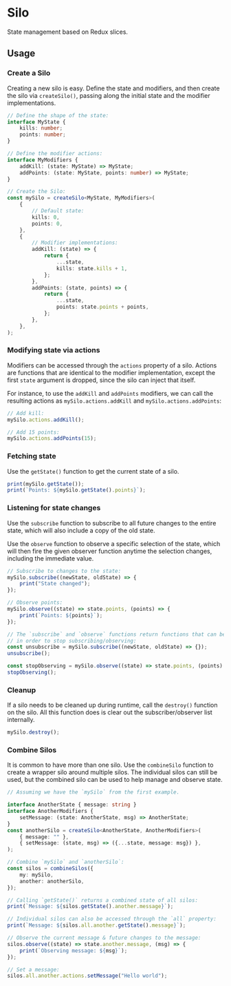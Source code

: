 # Silo
State management based on Redux slices.

## Usage

### Create a Silo
Creating a new silo is easy. Define the state and modifiers, and then create the silo via
`createSilo()`, passing along the initial state and the modifier implementations.
```ts
// Define the shape of the state:
interface MyState {
	kills: number;
	points: number;
}

// Define the modifier actions:
interface MyModifiers {
	addKill: (state: MyState) => MyState;
	addPoints: (state: MyState, points: number) => MyState;
}

// Create the Silo:
const mySilo = createSilo<MyState, MyModifiers>(
	{
		// Default state:
		kills: 0,
		points: 0,
	},
	{
		// Modifier implementations:
		addKill: (state) => {
			return {
				...state,
				kills: state.kills + 1,
			};
		},
		addPoints: (state, points) => {
			return {
				...state,
				points: state.points + points,
			};
		},
	},
);
```

### Modifying state via actions
Modifiers can be accessed through the `actions` property of a silo. Actions are functions
that are identical to the modifier implementation, except the first `state` argument is
dropped, since the silo can inject that itself.

For instance, to use the `addKill` and `addPoints` modifiers, we can call the resulting actions
as `mySilo.actions.addKill` and `mySilo.actions.addPoints`:
```ts
// Add kill:
mySilo.actions.addKill();

// Add 15 points:
mySilo.actions.addPoints(15);
```

### Fetching state
Use the `getState()` function to get the current state of a silo.
```ts
print(mySilo.getState());
print(`Points: ${mySilo.getState().points}`);
```

### Listening for state changes
Use the `subscribe` function to subscribe to all future changes to the entire state, which
will also include a copy of the old state.

Use the `observe` function to observe a specific selection of the state, which will then fire
the given observer function anytime the selection changes, including the immediate value.

```ts
// Subscribe to changes to the state:
mySilo.subscribe((newState, oldState) => {
	print("State changed");
});

// Observe points:
mySilo.observe((state) => state.points, (points) => {
	print(`Points: ${points}`);
});

// The `subscribe` and `observe` functions return functions that can be called
// in order to stop subscribing/observing:
const unsubscribe = mySilo.subscribe((newState, oldState) => {});
unsubscribe();

const stopObserving = mySilo.observe((state) => state.points, (points) => {});
stopObserving();
```

### Cleanup
If a silo needs to be cleaned up during runtime, call the `destroy()` function on the silo.
All this function does is clear out the subscriber/observer list internally.
```ts
mySilo.destroy();
```

### Combine Silos
It is common to have more than one silo. Use the `combineSilo` function to create a wrapper
silo around multiple silos. The individual silos can still be used, but the combined silo
can be used to help manage and observe state.

```ts
// Assuming we have the `mySilo` from the first example.

interface AnotherState { message: string }
interface AnotherModifiers {
	setMessage: (state: AnotherState, msg) => AnotherState;
}
const anotherSilo = createSilo<AnotherState, AnotherModifiers>(
	{ message: "" },
	{ setMessage: (state, msg) => ({...state, message: msg}) },
);

// Combine `mySilo` and `anotherSilo`:
const silos = combineSilos({
	my: mySilo,
	another: anotherSilo,
});

// Calling `getState()` returns a combined state of all silos:
print(`Message: ${silos.getState().another.message}`);

// Individual silos can also be accessed through the `all` property:
print(`Message: ${silos.all.another.getState().message}`);

// Observe the current message & future changes to the message:
silos.observe((state) => state.another.message, (msg) => {
	print(`Observing message: ${msg}`);
});

// Set a message:
silos.all.another.actions.setMessage("Hello world");
```
